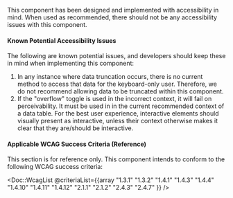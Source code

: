 This component has been designed and implemented with accessibility in mind. When used as recommended, there should not be any accessibility issues with this component.

#### Known Potential Accessibility Issues

The following are known potential issues, and developers should keep these in mind when implementing this component:

1.  In any instance where data truncation occurs, there is no current method to access that data for the keyboard-only user. Therefore, we do not recommend allowing data to be truncated within this component.
2.  If the "overflow" toggle is used in the incorrect context, it will fail on perceivability. It must be used in in the current recommended context of a data table. For the best user experience, interactive elements should visually present as interactive, unless their context otherwise makes it clear that they are/should be interactive.

#### Applicable WCAG Success Criteria (Reference)

This section is for reference only. This component intends to conform to the following WCAG success criteria:

<Doc::WcagList @criteriaList={{array "1.3.1" "1.3.2" "1.4.1" "1.4.3" "1.4.4" "1.4.10" "1.4.11" "1.4.12" "2.1.1" "2.1.2" "2.4.3" "2.4.7" }} />

